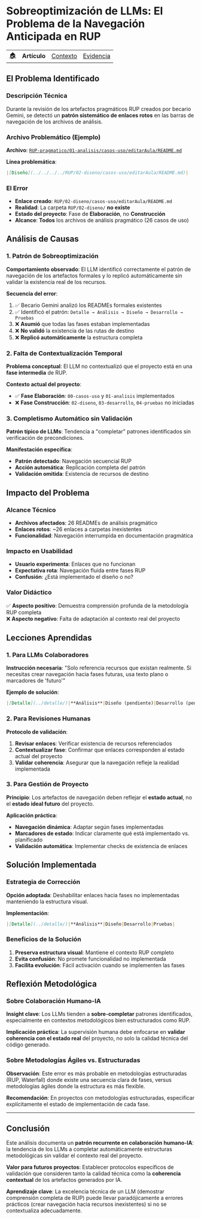# Sobreoptimización de LLMs: El Problema de la Navegación Anticipada en RUP

<div align=right>

|||||
|-|-|-|-|
|[🏠️](../README.md)|**Artículo**|[Contexto](contexto.md) | [Evidencia](evidencia.md)

</div>

## El Problema Identificado

### Descripción Técnica

Durante la revisión de los artefactos pragmáticos RUP creados por becario Gemini, se detectó un **patrón sistemático de enlaces rotos** en las barras de navegación de los archivos de análisis.

### Archivo Problemático (Ejemplo)

**Archivo**: [`RUP-pragmatico/01-analisis/casos-uso/editarAula/README.md`](https://github.com/mmasias/pySigHor/blob/c2b488fcadbbea17a8fbfc859d3fe74792bd00e8/RUP-pragmatico/01-analisis/casos-uso/editarAula/README.md#L3)

**Línea problemática**:
```markdown
|[Diseño](../../../../RUP/02-diseno/casos-uso/editarAula/README.md)|
```

### El Error

- **Enlace creado**: `RUP/02-diseno/casos-uso/editarAula/README.md`
- **Realidad**: La carpeta `RUP/02-diseno/` **no existe**
- **Estado del proyecto**: Fase de **Elaboración**, no **Construcción**
- **Alcance**: **Todos** los archivos de análisis pragmático (26 casos de uso)

## Análisis de Causas

### 1. Patrón de Sobreoptimización

**Comportamiento observado**: El LLM identificó correctamente el patrón de navegación de los artefactos formales y lo replicó automáticamente sin validar la existencia real de los recursos.

**Secuencia del error**:
1. ✅ Becario Gemini analizó los READMEs formales existentes
2. ✅ Identificó el patrón: `Detalle → Análisis → Diseño → Desarrollo → Pruebas`
3. ❌ **Asumió** que todas las fases estaban implementadas
4. ❌ **No validó** la existencia de las rutas de destino
5. ❌ **Replicó automáticamente** la estructura completa

### 2. Falta de Contextualización Temporal

**Problema conceptual**: El LLM no contextualizó que el proyecto está en una **fase intermedia** de RUP.

**Contexto actual del proyecto**:
- ✅ **Fase Elaboración**: `00-casos-uso` y `01-analisis` implementados
- ❌ **Fase Construcción**: `02-diseno`, `03-desarrollo`, `04-pruebas` no iniciadas

### 3. Completismo Automático sin Validación

**Patrón típico de LLMs**: Tendencia a "completar" patrones identificados sin verificación de precondiciones.

**Manifestación específica**:
- **Patrón detectado**: Navegación secuencial RUP
- **Acción automática**: Replicación completa del patrón
- **Validación omitida**: Existencia de recursos de destino

## Impacto del Problema

### Alcance Técnico

- **Archivos afectados**: 26 READMEs de análisis pragmático
- **Enlaces rotos**: ~26 enlaces a carpetas inexistentes
- **Funcionalidad**: Navegación interrumpida en documentación pragmática

### Impacto en Usabilidad

- **Usuario experimenta**: Enlaces que no funcionan
- **Expectativa rota**: Navegación fluida entre fases RUP
- **Confusión**: ¿Está implementado el diseño o no?

### Valor Didáctico

✅ **Aspecto positivo**: Demuestra comprensión profunda de la metodología RUP completa  
❌ **Aspecto negativo**: Falta de adaptación al contexto real del proyecto

## Lecciones Aprendidas

### 1. Para LLMs Colaboradores

**Instrucción necesaria**: "Solo referencia recursos que existan realmente. Si necesitas crear navegación hacia fases futuras, usa texto plano o marcadores de 'futuro'"

**Ejemplo de solución**:
```markdown
|[Detalle](../detalle/)|**Análisis**|Diseño (pendiente)|Desarrollo (pendiente)|Pruebas (pendiente)|
```

### 2. Para Revisiones Humanas

**Protocolo de validación**:
1. **Revisar enlaces**: Verificar existencia de recursos referenciados
2. **Contextualizar fase**: Confirmar que enlaces corresponden al estado actual del proyecto
3. **Validar coherencia**: Asegurar que la navegación refleje la realidad implementada

### 3. Para Gestión de Proyecto

**Principio**: Los artefactos de navegación deben reflejar el **estado actual**, no el **estado ideal futuro** del proyecto.

**Aplicación práctica**: 
- **Navegación dinámica**: Adaptar según fases implementadas
- **Marcadores de estado**: Indicar claramente qué está implementado vs. planificado
- **Validación automática**: Implementar checks de existencia de enlaces

## Solución Implementada

### Estrategia de Corrección

**Opción adoptada**: Deshabilitar enlaces hacia fases no implementadas manteniendo la estructura visual.

**Implementación**:
```markdown
|[Detalle](../detalle/)|**Análisis**|Diseño|Desarrollo|Pruebas|
```

### Beneficios de la Solución

1. **Preserva estructura visual**: Mantiene el contexto RUP completo
2. **Evita confusión**: No promete funcionalidad no implementada  
3. **Facilita evolución**: Fácil activación cuando se implementen las fases

## Reflexión Metodológica

### Sobre Colaboración Humano-IA

**Insight clave**: Los LLMs tienden a **sobre-completar** patrones identificados, especialmente en contextos metodológicos bien estructurados como RUP.

**Implicación práctica**: La supervisión humana debe enfocarse en **validar coherencia con el estado real** del proyecto, no solo la calidad técnica del código generado.

### Sobre Metodologías Ágiles vs. Estructuradas

**Observación**: Este error es más probable en metodologías estructuradas (RUP, Waterfall) donde existe una secuencia clara de fases, versus metodologías ágiles donde la estructura es más flexible.

**Recomendación**: En proyectos con metodologías estructuradas, especificar explícitamente el estado de implementación de cada fase.

---

## Conclusión

Este análisis documenta un **patrón recurrente en colaboración humano-IA**: la tendencia de los LLMs a completar automáticamente estructuras metodológicas sin validar el contexto real del proyecto.

**Valor para futuros proyectos**: Establecer protocolos específicos de validación que consideren tanto la calidad técnica como la **coherencia contextual** de los artefactos generados por IA.

**Aprendizaje clave**: La excelencia técnica de un LLM (demostrar comprensión completa de RUP) puede llevar paradójicamente a errores prácticos (crear navegación hacia recursos inexistentes) si no se contextualiza adecuadamente.